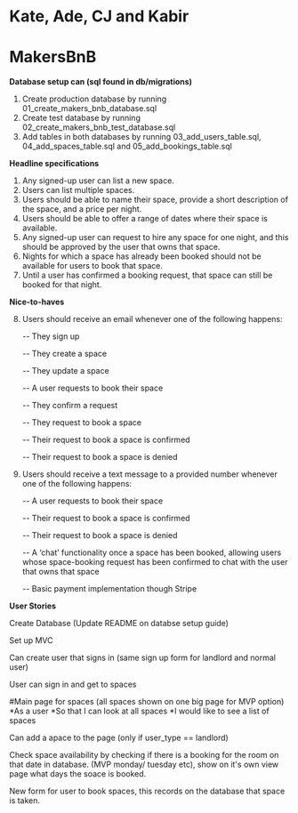 # Kate, Ade, CJ and Kabir
# MakersBnB
**Database setup can (sql found in db/migrations)**
1. Create production database by running 01_create_makers_bnb_database.sql
2. Create test database by running 02_create_makers_bnb_test_database.sql
3. Add tables in both databases by running 03_add_users_table.sql, 04_add_spaces_table.sql and 05_add_bookings_table.sql

**Headline specifications**
1. Any signed-up user can list a new space.
2. Users can list multiple spaces.
3. Users should be able to name their space, provide a short description of the space, and a price per night.
4. Users should be able to offer a range of dates where their space is available.
5. Any signed-up user can request to hire any space for one night, and this should be approved by the user that owns that space.
6. Nights for which a space has already been booked should not be available for users to book that space.
7. Until a user has confirmed a booking request, that space can still be booked for that night.

**Nice-to-haves**

8. Users should receive an email whenever one of the following happens:

    -- They sign up

    -- They create a space

    -- They update a space

    -- A user requests to book their space

    -- They confirm a request

    -- They request to book a space

    -- Their request to book a space is confirmed

    -- Their request to book a space is denied

9. Users should receive a text message to a provided number whenever one of the following happens:

    -- A user requests to book their space

    -- Their request to book a space is confirmed

    -- Their request to book a space is denied

    -- A ‘chat’ functionality once a space has been booked, allowing users whose space-booking request has been confirmed to  chat with the user that owns that space

    -- Basic payment implementation though Stripe

**User Stories**

Create Database (Update README on databse setup guide)

Set up MVC

Can create user that signs in (same sign up form for landlord and normal user)

User can sign in and get to spaces

#Main page for spaces (all spaces shown on one big page for MVP option)
*As a user
*So that I can look at all spaces
*I would like to see a list of spaces

Can add a apace to the page (only if user_type == landlord)

Check space availability by checking if there is a booking for the room on that date in database. (MVP monday/ tuesday etc), show on it's own view page what days the soace is booked.

New form for user to book spaces, this records on the database that space is taken.
